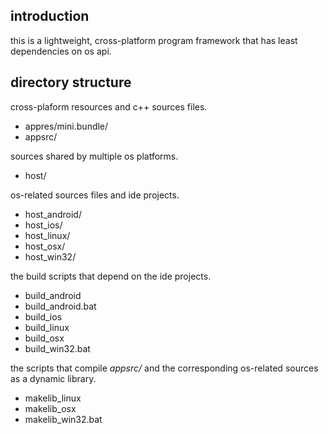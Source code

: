 ## introduction

this is a lightweight, cross-platform program framework
that has least dependencies on os api.

## directory structure

cross-plaform resources and c++ sources files.

* appres/mini.bundle/
* appsrc/

sources shared by multiple os platforms.

* host/

os-related sources files and ide projects.

* host_android/
* host_ios/
* host_linux/
* host_osx/
* host_win32/

the build scripts that depend on the ide projects.

* build_android
* build_android.bat
* build_ios
* build_linux
* build_osx
* build_win32.bat

the scripts that compile *appsrc/* and
the corresponding os-related sources as a dynamic library.

* makelib_linux
* makelib_osx
* makelib_win32.bat
